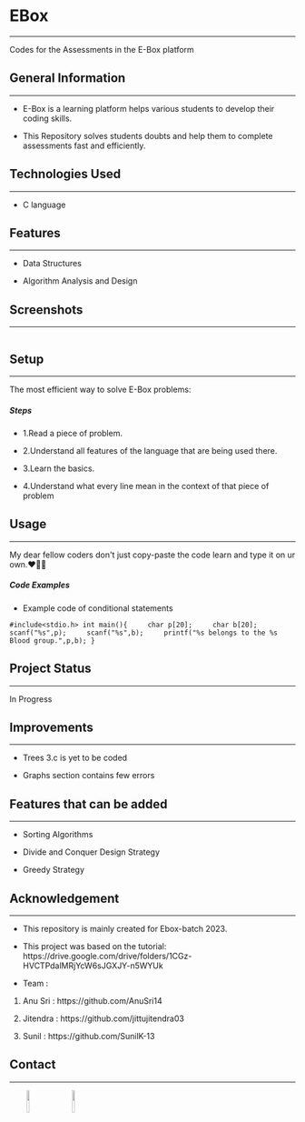 <h1>EBox</h1>
<hr><p>Codes for the Assessments in the E-Box platform</p><h2>General Information</h2>
<hr><ul>
<li>E-Box is a learning platform helps various students to develop their coding skills.</li>
</ul><ul>
<li>This Repository solves students doubts and help them to complete assessments fast  and efficiently.</li>
</ul><h2>Technologies Used</h2>
<hr><ul>
<li>C language</li>
</ul><h2>Features</h2>
<hr><ul>
<li>Data Structures</li>
</ul><ul>
<li>Algorithm Analysis and Design</li>
</ul><h2>Screenshots</h2>
<hr><p><img src="https://image.winudf.com/v2/image1/Y29tLmFtcGhpc29mdC5tZWJveF9lYm94X3NjcmVlbl8zXzE2MTU2NzExOThfMDIy/screen-3.jpg?fakeurl=1&amp;type=.jpg" alt=""></p><h2>Setup</h2>
<hr><p>The most efficient way to solve E-Box problems:</p><h5>Steps</h5><ul>
<li>1.Read a piece of problem.</li>
</ul><ul>
<li>2.Understand all features of the language that are being used there.</li>
</ul><ul>
<li>3.Learn the basics.</li>
</ul><ul>
<li>4.Understand what every line mean in the context of that piece of problem</li>
</ul><h2>Usage</h2>
<hr><p>My dear fellow coders don't just copy-paste the code learn and type it on ur own.❤️🧑‍💻</p><h5>Code Examples</h5><ul>
<li>Example code of conditional statements</li>
</ul><p><code>#include&lt;stdio.h&gt; int main(){     char p[20];     char b[20];     scanf("%s",p);     scanf("%s",b);     printf("%s belongs to the %s Blood group.",p,b); }</code></p><h2>Project Status</h2>
<hr><p>In Progress</p><h2>Improvements</h2>
<hr><ul>
<li>Trees 3.c is yet to be coded</li>
</ul><ul>
<li>Graphs section contains few errors</li>
</ul><h2>Features that can be added</h2>
<hr><ul>
<li>Sorting Algorithms</li>
</ul><ul>
<li>Divide and Conquer Design Strategy</li>
</ul><ul>
<li>Greedy Strategy</li>
</ul><h2>Acknowledgement</h2>
<hr><ul>
<li>This repository is mainly created for Ebox-batch 2023.</li>
</ul><ul>
<li>This project was based on the tutorial:
https://drive.google.com/drive/folders/1CGz-HVCTPdalMRjYcW6sJGXJY-n5WYUk</li>
</ul><ul>
<li>Team :</li>
</ul>
<ol>
<li>
 <p>Anu Sri : https://github.com/AnuSri14</p>
</li>
<li>
<p>Jitendra : https://github.com/jittujitendra03</p>
</li>
<li>
<p>Sunil : https://github.com/SunilK-13</p>
</li>
</ol><h2>Contact</h2>
<hr><p><span style="margin-right: 30px;"></span><a href="https://www.linkedin.com/in/mukesh-nani-/"><img target="_blank" src="https://cdn.jsdelivr.net/gh/devicons/devicon/icons/linkedin/linkedin-original.svg" style="width: 10%;"></a><span style="margin-right: 30px;"></span><a href="https://github.com/MUKESH-NANI-IT"><img target="_blank" src="https://cdn.jsdelivr.net/gh/devicons/devicon/icons/github/github-original.svg" style="width: 10%;"></a></p>
